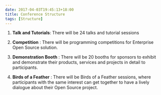 ```yaml
---
date: 2017-04-03T19:45:13+18:00
title: Conference Structure
tags: [Structure]
---
```



1. **Talk and Tutorials**: There will be 24 talks and tutorial sessions

2. **Competition** : There will be programming competitions for Enterprise Open Source solution.

3. **Demonstration Booth** : There will be 20 booths for sponsors to exhibit and demonstrate their products, services and projects in detail to participants.

4. **Birds of a Feather** : There will be Birds of a Feather sessions, where participants with the same interest can get together to have a lively dialogue about their Open Source project.
